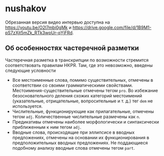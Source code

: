 # nushakov
Обрезанная версия видео интервью доступна на https://youtu.be/O2l7mbi0gMk и https://drive.google.com/file/d/1B9M1-pS7zXjt5mZk_RTk3wpUr-qYjFRd.

## Об особенностях частеречной разметки
Частеречная разметка в транскрипции по возможности стремится соответствовать правилам НКРЯ. Там, где это невозможно, введены следующие условности
* Все местоименные слова, помимо существительных, отмечены в соответствии со своими грамматическими свойствами. Местоимения-существительные отмечены тегом `pro`. Во избежание безосновательного деления схожих категорий местоимений (указательные, отрицательные, вопросительные и т. д.) тег `dem` не используется.
* Числительные, функционирующие как прилагательные, отмечены тегом `adj`. Количественные числительные размечены как `n`.
* Предикативы отмечены наиболее морфологически и синтаксически приближенным к ним тегом `adj`.
* Вводные слова, происходящие при эллипсисе в вводных предложениях, отмечены на основании их функционирования в предположительных вводных предложениях. Не поддающиеся подобному анализу вводные слова отмечены тегом `part`.
